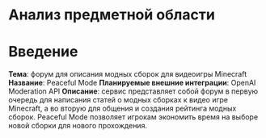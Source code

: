 # **Анализ предметной области**
# **Введение**
**Тема**: форум для описания модных сборок для видеоигры Minecraft
**Название**: Peaceful Mode
**Планируемые внешние интеграции**: OpenAI Moderation API
**Описание**: сервис представляет собой форум в первую очередь для написания статей о модных сборках к видео игре Minecraft, а во вторую для общения и создания рейтинга модных сборок. Peaceful Mode позволяет игрокам экономить время на выборе новой сборки для нового прохождения.
